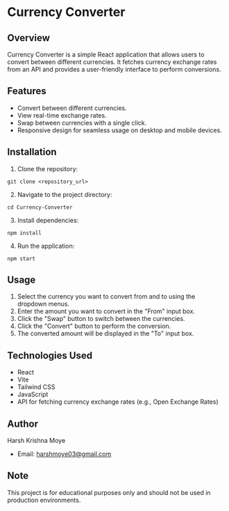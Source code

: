 # Currency Converter

## Overview

Currency Converter is a simple React application that allows users to convert between different currencies. It fetches currency exchange rates from an API and provides a user-friendly interface to perform conversions.

## Features

- Convert between different currencies.
- View real-time exchange rates.
- Swap between currencies with a single click.
- Responsive design for seamless usage on desktop and mobile devices.

## Installation

1. Clone the repository:

```git clone <repository_url>```


2. Navigate to the project directory:

```cd Currency-Converter```


3. Install dependencies:

```npm install```


4. Run the application:

```npm start```


## Usage

1. Select the currency you want to convert from and to using the dropdown menus.
2. Enter the amount you want to convert in the "From" input box.
3. Click the "Swap" button to switch between the currencies.
4. Click the "Convert" button to perform the conversion.
5. The converted amount will be displayed in the "To" input box.

## Technologies Used

- React
- Vite
- Tailwind CSS
- JavaScript
- API for fetching currency exchange rates (e.g., Open Exchange Rates)

## Author

Harsh Krishna Moye

- Email: harshmoye03@gmail.com

## Note

This project is for educational purposes only and should not be used in production environments.
